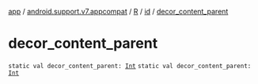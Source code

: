 [app](../../../index.md) / [android.support.v7.appcompat](../../index.md) / [R](../index.md) / [id](index.md) / [decor_content_parent](./decor_content_parent.md)

# decor_content_parent

`static val decor_content_parent: `[`Int`](https://kotlinlang.org/api/latest/jvm/stdlib/kotlin/-int/index.html)
`static val decor_content_parent: `[`Int`](https://kotlinlang.org/api/latest/jvm/stdlib/kotlin/-int/index.html)